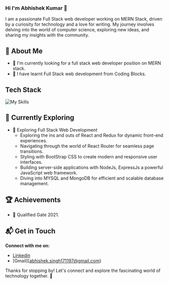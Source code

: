 ### Hi I'm Abhishek Kumar 👋

I am a passionate Full Stack web developer working on MERN Stack, driven by a curiosity for technology and a love for writing. My journey involves delving into the world of computer science, exploring new ideas, and sharing my insights with the community.

## 🚀 About Me

- 🔭 I'm currently looking for a full stack web developer position on MERN stack.
- 📝 I have learnt Full Stack web development from Coding Blocks.

## Tech Stack
![My Skills](https://skillicons.dev/icons?i=cpp,js,html,css,nodejs,express,mongodb,mysql,postman,react)

## 🌱 Currently Exploring

- 🚀 Exploring Full Stack Web Development
  - Exploring the ins and outs of React and Redux for dynamic front-end experiences.
  - Navigating through the world of React Router for seamless page transitions.
  - Styling with BootStrap CSS to create modern and responsive user interfaces.
  - Building server-side applications with NodeJs, ExpressJs a powerful JavaScript web framework.
  - Diving into MYSQL and MongoDB for efficient and scalable database management.

 ## 🏆 Achievements

- 🌟 Qualified Gate 2021.

## 📬 Get in Touch

 **Connect with me on:**
- [Linkedin](https://www.linkedin.com/in/abhishek-kumar1711/)
- [Gmail][abhishek.singh171197@gmail.com}

Thanks for stopping by! Let's connect and explore the fascinating world of technology together. 🚀

<!--
**singh1711/singh1711** is a ✨ _special_ ✨ repository because its `README.md` (this file) appears on your GitHub profile.

Here are some ideas to get you started:

- 🔭 I’m currently working on ...
- 🌱 I’m currently learning ...
- 👯 I’m looking to collaborate on ...
- 🤔 I’m looking for help with ...
- 💬 Ask me about ...
- 📫 How to reach me: ...
- 😄 Pronouns: ...
- ⚡ Fun fact: ...
-->
